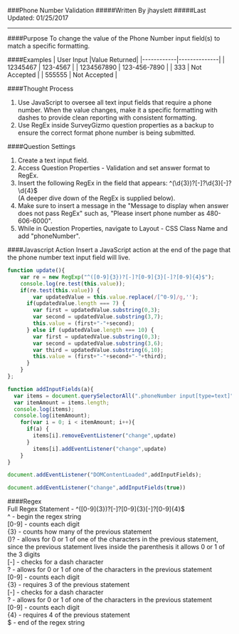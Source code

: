 ###Phone Number Validation
#####Written By jhayslett
#####Last Updated: 01/25/2017
___
####Purpose
To change the value of the Phone Number input field(s) to match a specific formatting.  

####Examples
| User Input |Value Returned|
|------------|--------------|
| 12345467   | 123-4567     |
| 1234567890 | 123-456-7890 |
| 333        | Not Accepted |
| 555555     | Not Accepted |

####Thought Process  
1. Use JavaScript to oversee all text input fields that require a phone number. When the value changes, make it a specific formatting with dashes to provide clean reporting with consistent formatting.  
2. Use RegEx inside SurveyGizmo question properties as a backup to ensure the correct format phone number is being submitted.

####Question Settings  
1. Create a text input field.  
2. Access Question Properties - Validation and set answer format to RegEx.  
3. Insert the following RegEx in the field that appears: ^(\d{3})?[-]?\d{3}[-]?\d{4}$  
(A deeper dive down of the RegEx is supplied below).
4. Make sure to insert a message in the "Message to display when answer does not pass RegEx" such as, "Please insert phone number as 480-606-6000".
5. While in Question Properties, navigate to Layout - CSS Class Name and add "phoneNumber".

####Javascript Action
Insert a JavaScript action at the end of the page that the phone number text input field will live.

```js
function update(){
	var re = new RegExp("^([0-9]{3})?[-]?[0-9]{3}[-]?[0-9]{4}$");
	console.log(re.test(this.value));
	if(re.test(this.value)) {
		var updatedValue = this.value.replace(/[^0-9]/g,'');
      if(updatedValue.length === 7) {
        var first = updatedValue.substring(0,3);
        var second = updatedValue.substring(3,7);
        this.value = (first+"-"+second);
      } else if (updatedValue.length === 10) {
      	var first = updatedValue.substring(0,3);
        var second = updatedValue.substring(3,6);
        var third = updatedValue.substring(6,10);
        this.value = (first+"-"+second+"-"+third);
      }
	}
};

function addInputFields(a){
  var items = document.querySelectorAll(".phoneNumber input[type=text]");
  var itemAmount = items.length;
  console.log(items);
  console.log(itemAmount);
  	for(var i = 0; i < itemAmount; i++){
      if(a) {
        items[i].removeEventListener("change",update)
      }
		items[i].addEventListener("change",update)
	}
}

document.addEventListener("DOMContentLoaded",addInputFields);

document.addEventListener("change",addInputFields(true))
```

####Regex  
Full Regex Statement - ^([0-9]{3})?[-]?[0-9]{3}[-]?[0-9]{4}$  
^ - begin the regex string    
[0-9] - counts each digit    
{3} - counts how many of the previous statement    
()? - allows for 0 or 1 of one of the characters in the previous statement, since the previous statement lives inside the parenthesis it allows 0 or 1 of the 3 digits  
[-] - checks for a dash character  
? - allows for 0 or 1 of one of the characters in the previous statement  
[0-9] - counts each digit    
{3} - requires 3 of the previous statement  
[-] - checks for a dash character  
? - allows for 0 or 1 of one of the characters in the previous statement  
[0-9] - counts each digit    
{4} - requires 4 of the previous statement  
$ - end of the regex string    
```  
